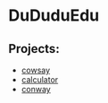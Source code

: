 # DuDuduEdu

## Projects:

* [cowsay](https://github.com/rafaelregis/cowsay)
* [calculator](https://github.com/limafabio/RustCalculator.git)
* [conway](https://github.com/filipecn/rust-experiments/tree/master/conway)
